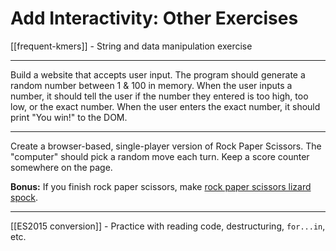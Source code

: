 # Add Interactivity: Other Exercises

[[frequent-kmers]] - String and data manipulation exercise

---

Build a website that accepts user input. The program should generate a random number between 1 & 100 in memory. When the user inputs a number, it should tell the user if the number they entered is too high, too low, or the exact number. When the user enters the exact number, it should print "You win!" to the DOM.

---

Create a browser-based, single-player version of Rock Paper Scissors.  The "computer" should pick a random move each turn.  Keep a score counter somewhere on the page.

**Bonus:** If you finish rock paper scissors, make [rock paper scissors lizard spock](http://www.samkass.com/theories/RPSSL.html).

---

[[ES2015 conversion]] - Practice with reading code, destructuring, `for...in`, etc.
